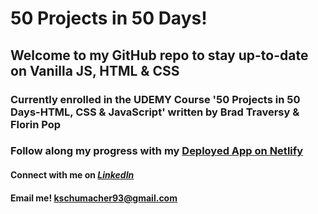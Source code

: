# 50 Projects in 50 Days!

## Welcome to my GitHub repo to stay up-to-date on Vanilla JS, HTML & CSS

### Currently enrolled in the UDEMY Course '50 Projects in 50 Days-HTML, CSS & JavaScript' written by Brad Traversy & Florin Pop

### Follow along my progress with my **[Deployed App on Netlify](https://fiftyprojectsfiftydays.netlify.app/)**

#### Connect with me on _[LinkedIn](https://www.linkedin.com/in/kellyschumacher/)_

#### Email me! **<kschumacher93@gmail.com>**
